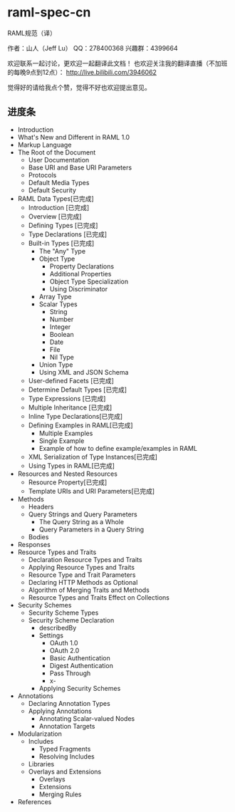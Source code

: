 # raml-spec-cn
RAML规范（译）

作者：山人（Jeff Lu）
QQ：278400368
兴趣群：4399664

欢迎联系一起讨论，更欢迎一起翻译此文档！
也欢迎关注我的翻译直播（不加班的每晚9点到12点）：
http://live.bilibili.com/3946062

觉得好的请给我点个赞，觉得不好也欢迎提出意见。

## 进度条

* Introduction
* What's New and Different in RAML 1.0
* Markup Language
* The Root of the Document
	* User Documentation
	* Base URI and Base URI Parameters
	* Protocols
	* Default Media Types
	* Default Security
* RAML Data Types[已完成]
	* Introduction [已完成]
	* Overview [已完成]
	* Defining Types [已完成]
	* Type Declarations [已完成]
	* Built-in Types [已完成]
		* The "Any" Type
		* Object Type
			* Property Declarations 
			* Additional Properties
			* Object Type Specialization
			* Using Discriminator
		* Array Type
		* Scalar Types
			* String
			* Number
			* Integer
			* Boolean
			* Date
			* File
			* Nil Type
		* Union Type
		* Using XML and JSON Schema
	* User-defined Facets [已完成]
	* Determine Default Types [已完成]
	* Type Expressions [已完成]
	* Multiple Inheritance [已完成]
	* Inline Type Declarations[已完成]
	* Defining Examples in RAML[已完成]
		* Multiple Examples
		* Single Example
		* Example of how to define example/examples in RAML
	* XML Serialization of Type Instances[已完成]
	* Using Types in RAML[已完成]
* Resources and Nested Resources
	* Resource Property[已完成]
	* Template URIs and URI Parameters[已完成]
* Methods
	* Headers
	* Query Strings and Query Parameters
		* The Query String as a Whole
		* Query Parameters in a Query String
	* Bodies
* Responses
* Resource Types and Traits
	* Declaration Resource Types and Traits
	* Applying Resource Types and Traits
	* Resource Type and Trait Parameters
	* Declaring HTTP Methods as Optional
	* Algorithm of Merging Traits and Methods
	* Resource Types and Traits Effect on Collections
* Security Schemes
	* Security Scheme Types
	* Security Scheme Declaration
		* describedBy
		* Settings
			* OAuth 1.0
			* OAuth 2.0
			* Basic Authentication
			* Digest Authentication
			* Pass Through
			* x-<other>
		* Applying Security Schemes
* Annotations
	* Declaring Annotation Types
	* Applying Annotations
		* Annotating Scalar-valued Nodes
		* Annotation Targets
* Modularization
	* Includes
		* Typed Fragments
		* Resolving Includes
	* Libraries
	* Overlays and Extensions
		* Overlays
		* Extensions
		* Merging Rules
* References